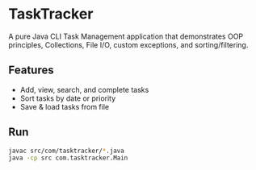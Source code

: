 # TaskTracker
A pure Java CLI Task Management application that demonstrates OOP principles, Collections, File I/O, custom exceptions, and sorting/filtering.

## Features
- Add, view, search, and complete tasks
- Sort tasks by date or priority
- Save & load tasks from file

## Run
```bash
javac src/com/tasktracker/*.java
java -cp src com.tasktracker.Main
